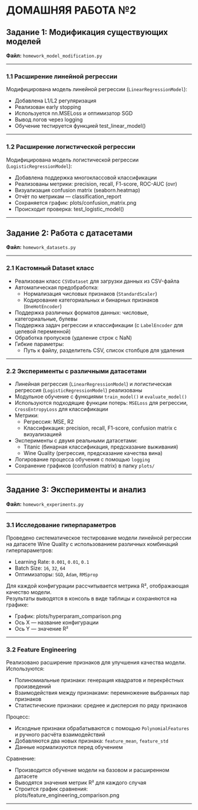 # ДОМАШНЯЯ РАБОТА №2

## Задание 1: Модификация существующих моделей  
**Файл:** `homework_model_modification.py`

---

### 1.1 Расширение линейной регрессии

Модифицирована модель линейной регрессии (`LinearRegressionModel`):

- Добавлена L1/L2 регуляризация
- Реализован early stopping
- Используется nn.MSELoss и оптимизатор SGD 
- Вывод логов через logging 
- Обучение тестируется функцией test_linear_model()

---

### 1.2 Расширение логистической регрессии

Модифицирована модель логистической регрессии (`LogisticRegressionModel`):

- Добавлена поддержка многоклассовой классификации
- Реализованы метрики: precision, recall, F1-score, ROC-AUC (ovr)  
- Визуализация confusion matrix (seaborn.heatmap)  
- Отчёт по метрикам — classification_report
- Сохраняется график: plots/confusion_matrix.png 
- Происходит проверка: test_logistic_model()

---

## Задание 2: Работа с датасетами 
**Файл:** `homework_datasets.py`

---

### 2.1 Кастомный Dataset класс

- Реализован класс `CSVDataset` для загрузки данных из CSV-файла  
- Автоматическая предобработка:  
  - Нормализация числовых признаков (`StandardScaler`)  
  - Кодирование категориальных и бинарных признаков (`OneHotEncoder`)  
- Поддержка различных форматов данных: числовые, категориальные, булевы  
- Поддержка задач регрессии и классификации (с `LabelEncoder` для целевой переменной)  
- Обработка пропусков (удаление строк с NaN)  
- Гибкие параметры:  
  - Путь к файлу, разделитель CSV, список столбцов для удаления

---

### 2.2 Эксперименты с различными датасетами

- Линейная регрессия (`LinearRegressionModel`) и логистическая регрессия (`LogisticRegressionModel`) реализованы 
- Модульное обучение с функциями `train_model()` и `evaluate_model()`  
- Используются подходящие функции потерь: `MSELoss` для регрессии, `CrossEntropyLoss` для классификации  
- Метрики:  
  - Регрессия: MSE, R2  
  - Классификация: precision, recall, F1-score, confusion matrix с визуализацией  
- Эксперименты с двумя реальными датасетами:  
  - Titanic (бинарная классификация, предсказание выживания)  
  - Wine Quality (регрессия, предсказание качества вина)  
- Логирование процесса обучения с помощью `logging`  
- Сохранение графиков (confusion matrix) в папку `plots/`

---

## Задание 3: Эксперименты и анализ  
**Файл:** `homework_experiments.py`

---

### 3.1 Исследование гиперпараметров

Проведено систематическое тестирование модели линейной регрессии на датасете Wine Quality с использованием различных комбинаций гиперпараметров:

- Learning Rate: `0.001`, `0.01`, `0.1`
- Batch Size: `16`, `32`, `64`
- Оптимизаторы: `SGD`, `Adam`, `RMSprop`

Для каждой конфигурации рассчитывается метрика R², отображающая качество модели.  
Результаты выводятся в консоль в виде таблицы и сохраняются на графике:

- График: plots/hyperparam_comparison.png
- Ось X — название конфигурации
- Ось Y — значение R²

---

### 3.2 Feature Engineering

Реализовано расширение признаков для улучшения качества модели. Используются:

- Полиномиальные признаки: генерация квадратов и перекрёстных произведений
- Взаимодействия между признаками: перемножение выбранных пар признаков
- Статистические признаки: среднее и дисперсия по ряду признаков

Процесс:

- Исходные признаки обрабатываются с помощью `PolynomialFeatures` и ручного расчёта взаимодействий
- Добавляются два новых признака: `feature_mean`, `feature_std`
- Данные нормализуются перед обучением

Сравнение:

- Производится обучение модели на базовом и расширенном датасете
- Выводятся значения метрик R² для каждого случая
- Строится график сравнения: plots/feature_engineering_comparison.png

---
